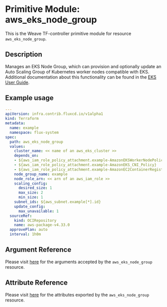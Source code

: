 
# Primitive Module: aws_eks_node_group

This is the Weave TF-controller primitive module for resource `aws_eks_node_group`.

## Description

Manages an EKS Node Group, which can provision and optionally update an Auto Scaling Group of Kubernetes worker nodes compatible with EKS. Additional documentation about this functionality can be found in the [EKS User Guide](https://docs.aws.amazon.com/eks/latest/userguide/managed-node-groups.html).

## Example usage

```yaml
---
apiVersion: infra.contrib.fluxcd.io/v1alpha1
kind: Terraform
metadata:
  name: example
  namespace: flux-system
spec:
  path: aws_eks_node_group
  values:
    cluster_name: << name of an aws_eks_cluster >>
    depends_on:
    - ${aws_iam_role_policy_attachment.example-AmazonEKSWorkerNodePolicy}
    - ${aws_iam_role_policy_attachment.example-AmazonEKS_CNI_Policy}
    - ${aws_iam_role_policy_attachment.example-AmazonEC2ContainerRegistryReadOnly}
    node_group_name: example
    node_role_arn: << arn of an aws_iam_role >>
    scaling_config:
      desired_size: 1
      max_size: 2
      min_size: 1
    subnet_ids: ${aws_subnet.example[*].id}
    update_config:
      max_unavailable: 1
  sourceRef:
    kind: OCIRepository
    name: aws-package-v4.33.0
  approvePlan: auto
  interval: 1h0m
```

## Argument Reference

Please visit [here](https://registry.terraform.io/providers/hashicorp/aws/4.33.0/docs/resources/iam_policy#argument-reference) for the arguments accepted by the `aws_eks_node_group` resource.

## Attribute Reference

Please visit [here](https://registry.terraform.io/providers/hashicorp/aws/4.33.0/docs/resources/iam_policy#attributes-reference) for the attributes exported by the `aws_eks_node_group` resource.
